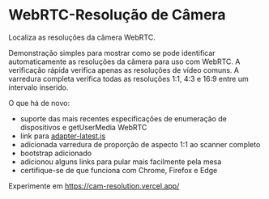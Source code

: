 WebRTC-Resolução de Câmera
========================

Localiza as resoluções da câmera WebRTC.

Demonstração simples para mostrar como se pode identificar automaticamente as resoluções da câmera para uso com WebRTC.
A verificação rápida verifica apenas as resoluções de vídeo comuns.
A varredura completa verifica todas as resoluções 1:1, 4:3 e 16:9 entre um intervalo inserido.


O que há de novo:
* suporte das mais recentes especificações de enumeração de dispositivos e getUserMedia WebRTC
* link para [adapter-latest.js](https://webrtc.github.io/adapter/adapter-latest.js)
* adicionada varredura de proporção de aspecto 1:1 ao scanner completo
* bootstrap adicionado
* adicionou alguns links para pular mais facilmente pela mesa
* certifique-se de que funciona com Chrome, Firefox e Edge
 
Experimente em https://cam-resolution.vercel.app/


